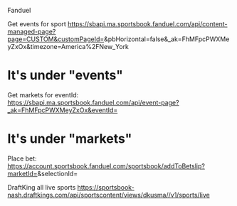 Fanduel

Get events for sport
https://sbapi.ma.sportsbook.fanduel.com/api/content-managed-page?page=CUSTOM&customPageId=<sportslug>&pbHorizontal=false&_ak=FhMFpcPWXMeyZxOx&timezone=America%2FNew_York

# It's under "events"

Get markets for eventId:
https://sbapi.ma.sportsbook.fanduel.com/api/event-page?_ak=FhMFpcPWXMeyZxOx&eventId=<eventId>

# It's under "markets"

Place bet:
https://account.sportsbook.fanduel.com/sportsbook/addToBetslip?marketId=<externalMarketId>&selectionId=<selectionId>


DraftKing all live sports
https://sportsbook-nash.draftkings.com/api/sportscontent/views/dkusma//v1/sports/live
